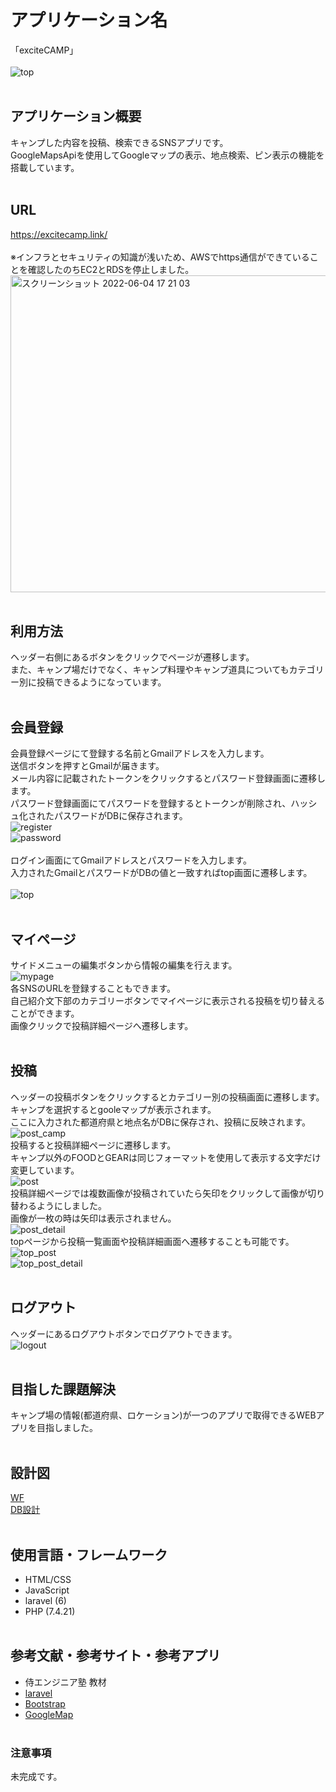 # アプリケーション名
「exciteCAMP」
<br><br>
![top](https://user-images.githubusercontent.com/87395450/171743573-5251a938-9148-4807-8e2f-bf1ab4ada9b9.gif)
<br><br>

## アプリケーション概要
キャンプした内容を投稿、検索できるSNSアプリです。
<br>
GoogleMapsApiを使用してGoogleマップの表示、地点検索、ピン表示の機能を搭載しています。
<br><br>

## URL
https://excitecamp.link/
<br><br>
※インフラとセキュリティの知識が浅いため、AWSでhttps通信ができていることを確認したのちEC2とRDSを停止しました。<br>
<img width="507" alt="スクリーンショット 2022-06-04 17 21 03" src="https://user-images.githubusercontent.com/87395450/171991205-dc74bb79-4f29-4b1e-9c3c-ce3e9dde38ad.png">
<br><br>

## 利用方法
ヘッダー右側にあるボタンをクリックでページが遷移します。
<br>
また、キャンプ場だけでなく、キャンプ料理やキャンプ道具についてもカテゴリー別に投稿できるようになっています。
<br><br>

## 会員登録
会員登録ページにて登録する名前とGmailアドレスを入力します。
<br>
送信ボタンを押すとGmailが届きます。
<br>
メール内容に記載されたトークンをクリックするとパスワード登録画面に遷移します。
<br>
パスワード登録画面にてパスワードを登録するとトークンが削除され、ハッシュ化されたパスワードがDBに保存されます。
<br>
![register](https://user-images.githubusercontent.com/87395450/171991415-ad586f18-660f-4a97-9a11-c4d5975caa5a.gif)
<br>
![password](https://user-images.githubusercontent.com/87395450/171991446-d586f4c7-72b9-4175-9a6b-40d62abd7cc4.gif)
<br><br>
ログイン画面にてGmailアドレスとパスワードを入力します。
<br>
入力されたGmailとパスワードがDBの値と一致すればtop画面に遷移します。
<br><br>
![top](https://user-images.githubusercontent.com/87395450/171992184-34da7b01-ce81-4254-9b6b-d50ab4b00a16.gif)
<br><br>

## マイページ
サイドメニューの編集ボタンから情報の編集を行えます。
<br>
![mypage](https://user-images.githubusercontent.com/87395450/172025095-14c8555b-7a34-49f1-b30c-cceb6df53936.gif)
<br>
各SNSのURLを登録することもできます。
<br>
自己紹介文下部のカテゴリーボタンでマイページに表示される投稿を切り替えることができます。
<br>
画像クリックで投稿詳細ページへ遷移します。
<br><br>

## 投稿
ヘッダーの投稿ボタンをクリックするとカテゴリー別の投稿画面に遷移します。
<br>
キャンプを選択するとgooleマップが表示されます。
<br>
ここに入力された都道府県と地点名がDBに保存され、投稿に反映されます。
<br>
![post_camp](https://user-images.githubusercontent.com/87395450/171993563-b707b05b-654e-486b-82e4-f9ec26c0c7d1.gif)
<br>
投稿すると投稿詳細ページに遷移します。
<br>
キャンプ以外のFOODとGEARは同じフォーマットを使用して表示する文字だけ変更しています。
<br>
![post](https://user-images.githubusercontent.com/87395450/171993702-aa3f9b09-1b96-4a3c-86bf-79c81ef44ac4.gif)
<br>
投稿詳細ページでは複数画像が投稿されていたら矢印をクリックして画像が切り替わるようにしました。
<br>
画像が一枚の時は矢印は表示されません。
<br>
![post_detail](https://user-images.githubusercontent.com/87395450/172025033-d52065b7-99ef-46c3-84bb-4f6e3a36d013.gif)
<br>
topページから投稿一覧画面や投稿詳細画面へ遷移することも可能です。
<br>
![top_post](https://user-images.githubusercontent.com/87395450/172025327-f940b192-a294-4536-8f37-d7cf759e5703.gif)
<br>
![top_post_detail](https://user-images.githubusercontent.com/87395450/172025331-165de4e3-41dc-4696-a639-47e1788efb76.gif)
<br><br>

## ログアウト
ヘッダーにあるログアウトボタンでログアウトできます。
<br>
![logout](https://user-images.githubusercontent.com/87395450/172025369-14209f59-db67-41cf-b95b-13a05371153e.gif)
<br><br>

## 目指した課題解決
キャンプ場の情報(都道府県、ロケーション)が一つのアプリで取得できるWEBアプリを目指しました。
<br><br>

## 設計図
[WF](https://docs.google.com/presentation/d/1QfBhtwhNY7QdUkE0HdfwP3mfHr6NPh0c-Zdbb_U5llw/edit?usp=sharing)
<br>
[DB設計](https://drive.google.com/file/d/1eNJbV7qZhDDmM9zTghluvUTwDuYlMCeO/view?usp=sharing)
<br><br>

## 使用言語・フレームワーク
* HTML/CSS
* JavaScript
* laravel (6)
* PHP (7.4.21)
<br><br>

## 参考文献・参考サイト・参考アプリ
* 侍エンジニア塾  教材
* [laravel](https://readouble.com/laravel/6.x/ja/requests.html)
* [Bootstrap](https://www.w3schools.com/bootstrap/default.asp)
* [GoogleMap](https://developers.google.com/maps/documentation?hl=ja)
<br><br>

### 注意事項
未完成です。
